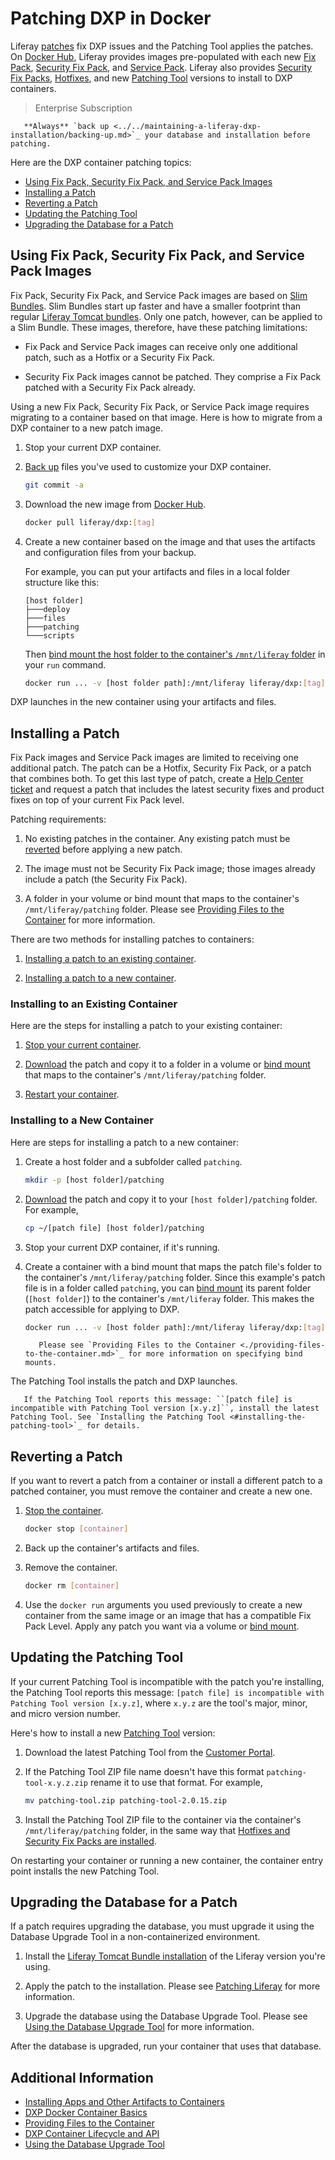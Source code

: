 # Patching DXP in Docker

Liferay [patches](../../maintaining-a-liferay-dxp-installation/patching-liferay/patching-liferay.md) fix DXP issues and the Patching Tool applies the patches. On [Docker Hub](https://hub.docker.com/r/liferay/dxp), Liferay provides images pre-populated with each new [Fix Pack](../../maintaining-a-liferay-dxp-installation/patching-liferay/patching-liferay.md#fix-packs), [Security Fix Pack](../../maintaining-a-liferay-dxp-installation/patching-liferay/patching-liferay.md#scurity-fix-packs), and [Service Pack](../../maintaining-a-liferay-dxp-installation/patching-liferay/patching-liferay.md#service-packs). Liferay also provides [Security Fix Packs](../../maintaining-a-liferay-dxp-installation/patching-liferay/patching-liferay.md#scurity-fix-packs), [Hotfixes](../../maintaining-a-liferay-dxp-installation/patching-liferay/patching-liferay.md#hotfixes), and new [Patching Tool](../../maintaining-a-liferay-dxp-installation/patching-liferay/installing-the-patching-tool.md) versions to install to DXP containers.

> Enterprise Subscription

```important::
   **Always** `back up <../../maintaining-a-liferay-dxp-installation/backing-up.md>`_ your database and installation before patching.
```

Here are the DXP container patching topics:

* [Using Fix Pack, Security Fix Pack, and Service Pack Images](#using-fix-pack-security-fix-pack-and-service-pack-images)
* [Installing a Patch](#installing-a-patch)
* [Reverting a Patch](#reverting-a-patch)
* [Updating the Patching Tool](#updating-the-patching-tool)
* [Upgrading the Database for a Patch](#upgrading-the-database-for-a-patch)

## Using Fix Pack, Security Fix Pack, and Service Pack Images

Fix Pack, Security Fix Pack, and Service Pack images are based on [Slim Bundles](../..//maintaining-a-liferay-dxp-installation/patching-liferay/advanced-patching/using-slim-bundles.md). Slim Bundles start up faster and have a smaller footprint than regular [Liferay Tomcat bundles](../installing-a-liferay-tomcat-bundle.md). Only one patch, however, can be applied to a Slim Bundle. These images, therefore, have these patching limitations:

* Fix Pack and Service Pack images can receive only one additional patch, such as a Hotfix or a Security Fix Pack.

* Security Fix Pack images cannot be patched. They comprise a Fix Pack patched with a Security Fix Pack already.

Using a new Fix Pack, Security Fix Pack, or Service Pack image requires migrating to a container based on that image. Here is how to migrate from a DXP container to a new patch image.

1. Stop your current DXP container.

1. [Back up](../../maintaining-a-liferay-dxp-installation/backing-up.md) files you've used to customize your DXP container.

    ```bash
    git commit -a
    ```

1. Download the new image from [Docker Hub](https://hub.docker.com/r/liferay/dxp).

    ```bash
    docker pull liferay/dxp:[tag]
    ```

1. Create a new container based on the image and that uses the artifacts and configuration files from your backup.

   For example, you can put your artifacts and files in a local folder structure like this:

    ```
    [host folder]
    ├───deploy
    ├───files
    ├───patching
    └───scripts
    ```

    Then [bind mount the host folder to the container's `/mnt/liferay` folder](./providing-files-to-the-container.md#bind-mounting-a-host-folder-to-mnt-liferay) in your `run` command.

    ```bash
    docker run ... -v [host folder path]:/mnt/liferay liferay/dxp:[tag]
    ```

DXP launches in the new container using your artifacts and files.

## Installing a Patch

Fix Pack images and Service Pack images are limited to receiving one additional patch. The patch can be a Hotfix, Security Fix Pack, or a patch that combines both. To get this last type of patch, create a [Help Center ticket](https://help.liferay.com/hc) and request a patch that includes the latest security fixes and product fixes on top of your current Fix Pack level.

Patching requirements:

1. No existing patches in the container. Any existing patch must be [reverted](#reverting-a-patch) before applying a new patch.

1. The image must not be Security Fix Pack image; those images already include a patch (the Security Fix Pack).

1. A folder in your volume or bind mount that maps to the container's `/mnt/liferay/patching` folder. Please see [Providing Files to the Container](./providing-files-to-the-container.md) for more information.

There are two methods for installing patches to containers:

1. [Installing a patch to an existing container](#installing-to-an-existing-container).

1. [Installing a patch to a new container](#installing-to-a-new-container).

### Installing to an Existing Container

Here are the steps for installing a patch to your existing container:

1. [Stop your current container](./dxp-docker-container-basics.md#stopping-a-container.md).

1. [Download](https://customer.liferay.com/downloads) the patch and copy it to a folder in a volume or [bind mount](./providing-files-to-the-container.md) that maps to the container's `/mnt/liferay/patching` folder.

1. [Restart your container](./dxp-docker-container-basics.md#restartings-a-container).

### Installing to a New Container

Here are steps for installing a patch to a new container:

1. Create a host folder and a subfolder called `patching`.

    ```bash
    mkdir -p [host folder]/patching
    ```

1. [Download](https://customer.liferay.com/downloads) the patch and copy it to your `[host folder]/patching` folder. For example,

   ```bash
   cp ~/[patch file] [host folder]/patching
   ```

1. Stop your current DXP container, if it's running.

1. Create a container with a bind mount that maps the patch file's folder to the container's `/mnt/liferay/patching` folder. Since this example's patch file is in a folder called `patching`, you can [bind mount](./providing-files-to-the-container.md#bind-mounting-a-host-folder-to-mnt-liferay) its parent folder (`[host folder]`) to the container's `/mnt/liferay` folder. This makes the patch accessible for applying to DXP.

    ```bash
    docker run ... -v [host folder path]:/mnt/liferay liferay/dxp:[tag]
    ```

    ```note::
       Please see `Providing Files to the Container <./providing-files-to-the-container.md>`_ for more information on specifying bind mounts.
    ```

The Patching Tool installs the patch and DXP launches.

```important::
   If the Patching Tool reports this message: ``[patch file] is incompatible with Patching Tool version [x.y.z]``, install the latest Patching Tool. See `Installing the Patching Tool <#installing-the-patching-tool>`_ for details.
```

## Reverting a Patch

If you want to revert a patch from a container or install a different patch to a patched container, you must remove the container and create a new one.

1. [Stop the container](./dxp-docker-container-basics.md#stopping-a-container).

    ```bash
    docker stop [container]
    ```

1. Back up the container's artifacts and files.

1. Remove the container.

    ```bash
    docker rm [container]
    ```

1. Use the `docker run` arguments you used previously to create a new container from the same image or an image that has a compatible Fix Pack Level. Apply any patch you want via a volume or [bind mount](./providing-files-to-the-container.md#bind-mounting-a-host-folder-to-mnt-liferay.md).

## Updating the Patching Tool

If your current Patching Tool is incompatible with the patch you're installing, the Patching Tool reports this message: `[patch file] is incompatible with Patching Tool version [x.y.z]`, where `x.y.z` are the tool's major, minor, and micro version number.

Here's how to install a new [Patching Tool](../../maintaining-a-liferay-dxp-installation/patching-liferay/installing-the-patching-tool.md) version:

1. Download the latest Patching Tool from the [Customer Portal](https://customer.liferay.com/downloads?p_p_id=com_liferay_osb_customer_downloads_display_web_DownloadsDisplayPortlet&_com_liferay_osb_customer_downloads_display_web_DownloadsDisplayPortlet_productAssetCategoryId=118191019&_com_liferay_osb_customer_downloads_display_web_DownloadsDisplayPortlet_fileTypeAssetCategoryId=118191066).

1. If the Patching Tool ZIP file name doesn't have this format `patching-tool-x.y.z.zip` rename it to use that format. For example,

    ```bash
    mv patching-tool.zip patching-tool-2.0.15.zip
    ```

1. Install the Patching Tool ZIP file to the container via the container's `/mnt/liferay/patching` folder, in the same way that [Hotfixes and Security Fix Packs are installed](#installing-a-hotfix-or-security-fix-pack).

On restarting your container or running a new container, the container entry point installs the new Patching Tool.

## Upgrading the Database for a Patch

If a patch requires upgrading the database, you must upgrade it using the Database Upgrade Tool in a non-containerized environment.

1. Install the [Liferay Tomcat Bundle installation](../installing-a-liferay-tomcat-bundle.md) of the Liferay version you're using.

1. Apply the patch to the installation. Please see [Patching Liferay](../maintaining-a-liferay-dxp-installation/patching-liferay/patching-liferay.md) for more information.

1. Upgrade the database using the Database Upgrade Tool. Please see [Using the Database Upgrade Tool](../../upgrading-liferay/upgrade-basics/using-the-database-upgrade-tool.md) for more information.

After the database is upgraded, run your container that uses that database.

## Additional Information

* [Installing Apps and Other Artifacts to Containers](./installing-apps-and-other-artifacts-to-containers.md)
* [DXP Docker Container Basics](./dxp-docker-container-basics.md)
* [Providing Files to the Container](./providing-files-to-the-container.md)
* [DXP Container Lifecycle and API](./dxp-container-lifecycle-and-api.md)
* [Using the Database Upgrade Tool](../../upgrading-liferay/upgrade-basics/using-the-database-upgrade-tool.md)
